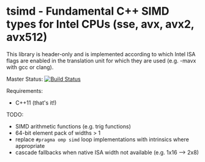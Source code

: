 # tsimd - Fundamental C++ SIMD types for Intel CPUs (sse, avx, avx2, avx512)

This library is header-only and is implemented according to which Intel ISA
flags are enabled in the translation unit for which they are used (e.g. -mavx
with gcc or clang).

Master Status: [![Build Status](https://travis-ci.org/jeffamstutz/tsimd.svg?branch=master)](https://travis-ci.org/jeffamstutz/tsimd)

Requirements:

- C++11 (that's it!)

TODO:

- SIMD arithmetic functions (e.g. trig functions)
- 64-bit element pack of widths > 1
- replace ```#pragma omp simd``` loop implementations with intrinsics where
  appropriate
- cascade fallbacks when native ISA width not available (e.g. 1x16 --> 2x8)
